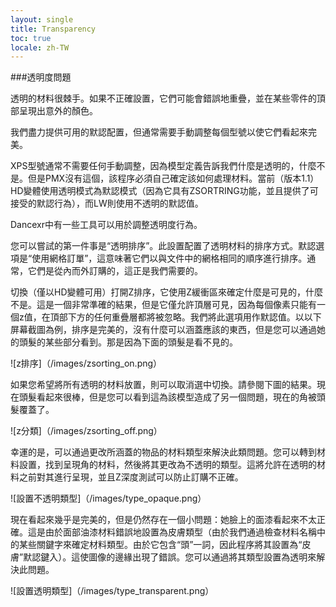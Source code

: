 ```yaml
---
layout: single
title: Transparency
toc: true
locale: zh-TW
---
```


###透明度問題

透明的材料很棘手。如果不正確設置，它們可能會錯誤地重疊，並在某些零件的頂部呈現出意外的顏色。

我們盡力提供可用的默認配置，但通常需要手動調整每個型號以使它們看起來完美。

XPS型號通常不需要任何手動調整，因為模型定義告訴我們什麼是透明的，什麼不是。但是PMX沒有這個，該程序必須自己確定該如何處理材料。當前（版本1.1）HD變體使用透明模式為默認模式（因為它具有ZSORTRING功能，並且提供了可接受的默認行為），而LW則使用不透明的默認值。

Dancexr中有一些工具可以用於調整透明度行為。

您可以嘗試的第一件事是“透明排序”。此設置配置了透明材料的排序方式。默認選項是“使用網格訂單”，這意味著它們以與文件中的網格相同的順序進行排序。通常，它們是從內而外訂購的，這正是我們需要的。

切換（僅以HD變體可用）打開Z排序，它使用Z緩衝區來確定什麼是可見的，什麼不是。這是一個非常準確的結果，但是它僅允許頂層可見，因為每個像素只能有一個z值，在頂部下方的任何重疊層都將被忽略。我們將此選項用作默認值。以以下屏幕截圖為例，排序是完美的，沒有什麼可以涵蓋應該的東西，但是您可以通過她的頭髮的某些部分看到。那是因為下面的頭髮是看不見的。

![z排序]（/images/zsorting_on.png）

如果您希望將所有透明的材料放置，則可以取消選中切換。請參閱下圖的結果。現在頭髮看起來很棒，但是您可以看到這為該模型造成了另一個問題，現在的角被頭髮覆蓋了。

![z分類]（/images/zsorting_off.png）

幸運的是，可以通過更改所涵蓋的物品的材料類型來解決此類問題。您可以轉到材料設置，找到呈現角的材料，然後將其更改為不透明的類型。這將允許在透明的材料之前對其進行呈現，並且Z深度測試可以防止訂購不正確。

![設置不透明類型]（/images/type_opaque.png）

現在看起來幾乎是完美的，但是仍然存在一個小問題：她臉上的面漆看起來不太正確。這是由於面部油漆材料錯誤地設置為皮膚類型（由於我們通過檢查材料名稱中的某些關鍵字來確定材料類型。由於它包含“頭”一詞，因此程序將其設置為“皮膚”默認鍵入）。這使圖像的邊緣出現了錯誤。您可以通過將其類型設置為透明來解決此問題。

![設置透明類型]（/images/type_transparent.png）
